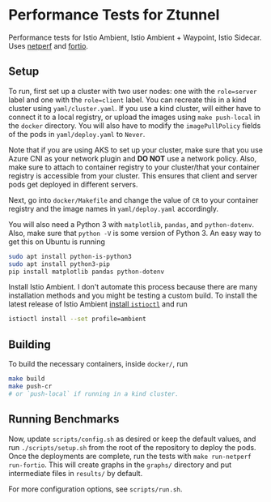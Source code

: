 # Performance Tests for Ztunnel

Performance tests for Istio Ambient, Istio Ambient + Waypoint, Istio Sidecar.
Uses [netperf](https://github.com/HewlettPackard/netperf) and [fortio](https://github.com/fortio/fortio).

## Setup

To run, first set up a cluster with two user nodes: one with the `role=server` label and one with the `role=client` label.
You can recreate this in a kind cluster using `yaml/cluster.yaml`.
If you use a kind cluster, will either have to connect it to a local registry, or upload the images using `make push-local` in the `docker` directory.
You will also have to modify the `imagePullPolicy` fields of the pods in `yaml/deploy.yaml` to `Never`.

Note that if you are using AKS to set up your cluster, make sure that you use Azure CNI as your network plugin and **DO NOT** use a network policy.
Also, make sure to attach to container registry to your cluster/that your container registry is accessible from your cluster.
This ensures that client and server pods get deployed in different servers.

Next, go into `docker/Makefile` and change the value of `CR` to your container registry and the image names in `yaml/deploy.yaml` accordingly.

You will also need a Python 3 with `matplotlib`, `pandas`, and `python-dotenv`.
Also, make sure that `python -V` is some version of Python 3.
An easy way to get this on Ubuntu is running

```bash
sudo apt install python-is-python3
sudo apt install python3-pip
pip install matplotlib pandas python-dotenv
```

Install Istio Ambient.
I don't automate this process because there are many installation methods and you might be testing a custom build.
To install the latest release of Istio Ambient [install `istioctl`](https://istio.io/latest/docs/setup/getting-started/#download) and run

```bash
istioctl install --set profile=ambient
```

## Building

To build the necessary containers, inside `docker/`, run

```bash
make build
make push-cr
# or `push-local` if running in a kind cluster.
```

## Running Benchmarks

Now, update `scripts/config.sh` as desired or keep the default values, and run `./scripts/setup.sh` from the root of the repository to deploy the pods.
Once the deployments are complete, run the tests with `make run-netperf run-fortio`.
This will create graphs in the `graphs/` directory and put intermediate files in `results/` by default.

For more configuration options, see `scripts/run.sh`.
